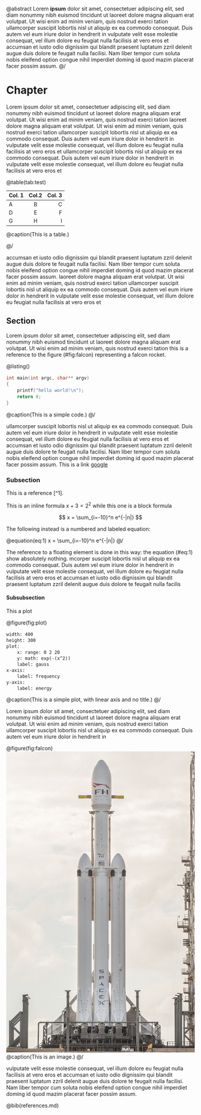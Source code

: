 @abstract
Lorem **ipsum**
dolor sit amet, consectetuer adipiscing elit, sed diam nonummy nibh euismod tincidunt ut
laoreet dolore magna aliquam erat volutpat. Ut wisi enim ad minim veniam, quis nostrud exerci tation
ullamcorper suscipit lobortis nisl ut aliquip ex ea commodo consequat. Duis autem vel eum iriure dolor in hendrerit in
vulputate velit esse molestie consequat, vel illum dolore eu feugiat nulla facilisis at vero eros et
accumsan et iusto odio dignissim qui blandit praesent luptatum zzril delenit augue duis dolore te feugait nulla facilisi.
Nam liber tempor cum soluta nobis eleifend option congue nihil imperdiet doming id quod mazim placerat facer possim assum.
@/

# Chapter

Lorem ipsum
dolor sit amet, consectetuer adipiscing elit, sed diam nonummy nibh euismod tincidunt ut
laoreet dolore magna aliquam erat volutpat. Ut wisi enim ad minim veniam, quis nostrud exerci tation
laoreet dolore magna aliquam erat volutpat. Ut wisi enim ad minim veniam, quis nostrud exerci tation
ullamcorper suscipit lobortis nisl ut aliquip ex ea commodo consequat. Duis autem vel eum iriure dolor in hendrerit in
vulputate velit esse molestie consequat, vel illum dolore eu feugiat nulla facilisis at vero eros et
ullamcorper suscipit lobortis nisl ut aliquip ex ea commodo consequat. Duis autem vel eum iriure dolor in hendrerit in
vulputate velit esse molestie consequat, vel illum dolore eu feugiat nulla facilisis at vero eros et

@table(tab:test)

| Col. 1 | Col.2 | Col. 3|
| :----- | :----:| -----:|
| A      | B     | C     |
| D      | E     | F     |
| G      | H     | I     |

@caption(This is a table.)

@/

accumsan et iusto odio dignissim qui blandit praesent luptatum zzril delenit augue duis dolore te feugait nulla facilisi.
Nam liber tempor cum soluta nobis eleifend option congue nihil imperdiet doming id quod mazim placerat facer possim assum.
laoreet dolore magna aliquam erat volutpat. Ut wisi enim ad minim veniam, quis nostrud exerci tation
ullamcorper suscipit lobortis nisl ut aliquip ex ea commodo consequat. Duis autem vel eum iriure dolor in hendrerit in
vulputate velit esse molestie consequat, vel illum dolore eu feugiat nulla facilisis at vero eros et

## Section
Lorem ipsum
dolor sit amet, consectetuer adipiscing elit, sed diam nonummy nibh euismod tincidunt ut
laoreet dolore magna aliquam erat volutpat. Ut wisi enim ad minim veniam, quis nostrud exerci tation this is a reference to the figure (#fig:falcon) representing a falcon rocket.

@listing()
```c
int main(int argc, char** argv)
{
	printf("hello world!\n");
	return 0;
}
```
@caption(This is a simple code.)
@/

ullamcorper suscipit lobortis nisl ut aliquip ex ea commodo consequat. Duis autem vel eum iriure dolor in hendrerit in
vulputate velit esse molestie consequat, vel illum dolore eu feugiat nulla facilisis at vero eros et
accumsan et iusto odio dignissim qui blandit praesent luptatum zzril delenit augue duis dolore te feugait nulla facilisi.
Nam liber tempor cum soluta nobis eleifend option congue nihil imperdiet doming id quod mazim placerat facer possim assum.
This is a link [google](www.google.com)


### Subsection
This is a reference [^1].

This is an inline formula $x+3 = 2^2$ while this one is a block formula

$$
x = \sum_{i=-10}^n e^{-|n|}
$$

The following instead is a numbered and labeled equation:

@equation(eq:1)
x = \sum_{i=-10}^n e^{-|n|}
@/

The reference to a floating element is done in this way: the equation (#eq:1) show absolutely nothing.
mcorper suscipit lobortis nisl ut aliquip ex ea commodo consequat. Duis autem vel eum iriure dolor in hendrerit in
vulputate velit esse molestie consequat, vel illum dolore eu feugiat nulla facilisis at vero eros et
accumsan et iusto odio dignissim qui blandit praesent luptatum zzril delenit augue duis dolore te feugait nulla facilis

#### Subsubsection

This a plot

@figure(fig:plot)
```charter
width: 400
height: 300
plot:
	x: range: 0 2 20
	y: math: exp(-(x^2))
	label: gauss
x-axis:
	label: frequency
y-axis:
	label: energy
```

@caption(This is a simple plot, with linear axis and no title.)
@/

Lorem ipsum
dolor sit amet, consectetuer adipiscing elit, sed diam nonummy nibh euismod tincidunt ut
laoreet dolore magna aliquam erat volutpat. Ut wisi enim ad minim veniam, quis nostrud exerci tation
ullamcorper suscipit lobortis nisl ut aliquip ex ea commodo consequat. Duis autem vel eum iriure dolor in hendrerit in

@figure(fig:falcon)
![Falcon Heavy](Falcon_Heavy.jpg)
@caption(This is an image.)
@/

vulputate velit esse molestie consequat, vel illum dolore eu feugiat nulla facilisis at vero eros et
accumsan et iusto odio dignissim qui blandit praesent luptatum zzril delenit augue duis dolore te feugait nulla facilisi.
Nam liber tempor cum soluta nobis eleifend option congue nihil imperdiet doming id quod mazim placerat facer possim assum.

@bib(references.md)
